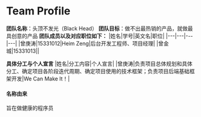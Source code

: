 # Team Profile
**团队名称**：头顶不发光（Black Head）
**团队目标**：做不出最热销的产品，就做最具创意的产品
**团队成员以及对应职位如下：**
|姓名|学号|英文名|职位|
|---|---|---|---|
|曾庚涛|15331012|Heim Zeng|后台开发工程师、项目经理|
|曾金城|15331013||

**具体分工与个人宣言**
|姓名|分工内容|个人宣言|
|曾庚涛|负责项目总体规划和具体分工、确定项目各阶段迭代周期、确定项目使用的技术框架；负责项目后端基础框架开发|We Can Make It！|

#### 名称由来
旨在做健康的程序员